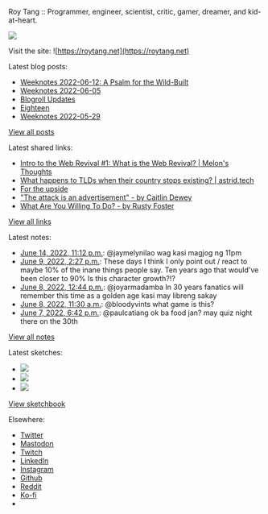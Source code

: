 Roy Tang :: Programmer, engineer, scientist, critic, gamer, dreamer, and kid-at-heart.

![](https://roytang.net/static/img/profile.jpg)

Visit the site: ![https://roytang.net](https://roytang.net)

Latest blog posts:

- [Weeknotes 2022-06-12: A Psalm for the Wild-Built](https://roytang.net/2022/06/weeknotes-06-12/)
- [Weeknotes 2022-06-05](https://roytang.net/2022/06/weeknotes-06-05/)
- [Blogroll Updates](https://roytang.net/2022/06/blogroll-updates/)
- [Eighteen](https://roytang.net/2022/05/eighteen/)
- [Weeknotes 2022-05-29](https://roytang.net/2022/05/weeknotes-05-29/)

[View all posts](https://roytang.net/blog)

Latest shared links:

- [Intro to the Web Revival #1: What is the Web Revival? | Melon&#x27;s Thoughts](https://roytang.net/2022/06/4731fb7f0a0bffa9398d97509fb2bc89/)
- [What happens to TLDs when their country stops existing? | astrid.tech](https://roytang.net/2022/05/303ca7b2d83d9cd9ac93b14d58f8c8c0/)
- [For the upside](https://roytang.net/2022/05/a12d2800a2faed0900baa9b3f27bec54/)
- [&quot;The attack is an advertisement&quot;  - by Caitlin Dewey](https://roytang.net/2022/05/6945abbc9a5984a842472f8a75337293/)
- [What Are You Willing To Do? - by Rusty Foster](https://roytang.net/2022/05/7bddede0fb4b64ac773c5bdee7dd989b/)

[View all links](https://roytang.net/links)

Latest notes:

- [June 14, 2022, 11:12 p.m.](https://roytang.net/2022/06/1536728399405756417/): @jaymelynilao wag kasi magjog ng 11pm
- [June 9, 2022, 2:27 p.m.](https://roytang.net/2022/06/20ef82693180ee676ca4e1723e9577c1/): These days I think I only point out / react to maybe 10% of the inane things people say. Ten years ago that would&#x27;ve been closer to 90% Is this character growth?!?
- [June 8, 2022, 12:44 p.m.](https://roytang.net/2022/06/1534396020099977217/): @joyarmadamba In 30 years fanatics will remember this time as a golden age kasi may libreng sakay
- [June 8, 2022, 11:30 a.m.](https://roytang.net/2022/06/1534377232415789056/): @bloodyvints what game is this?
- [June 7, 2022, 6:42 p.m.](https://roytang.net/2022/06/1534123746977787904/): @paulcatiang ok ba food jan? may quiz night there on the 30th

[View all notes](https://roytang.net/notes)

Latest sketches:


- ![](https://roytang.net/media/cache/55/b6/55b643dddb9496966c4c37fc2b21c5a6.jpg)
- ![](https://roytang.net/media/cache/71/25/7125fc96d9db296bc5f16306d33cc459.jpg)
- ![](https://roytang.net/media/cache/12/60/1260736fe21c5cfd96c1c0b6f467475e.jpg)

[View sketchbook](https://roytang.net/albums/sketchbook)


Elsewhere:

- [Twitter](https://twitter.com/roytang)
- [Mastodon](https://mastodon.technology/@roytang)
- [Twitch](https://twitch.tv/twitchyroy)
- [LinkedIn](https://www.linkedin.com/in/roytang)
- [Instagram](https://instagram.com/roytang0400)
- [Github](https://github.com/roytang)
- [Reddit](https://reddit.com/u/hungryroy)
- [Ko-fi](https://ko-fi.com/roytang)
- [](mailto:hello@roytang.net)